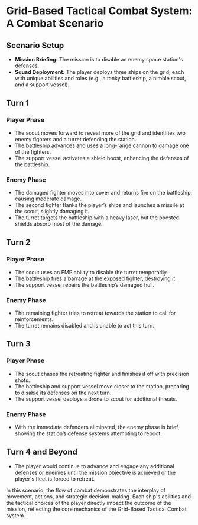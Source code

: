 # Grid-Based Tactical Combat System: A Combat Scenario

## Scenario Setup
- **Mission Briefing:** The mission is to disable an enemy space station's defenses.
- **Squad Deployment:** The player deploys three ships on the grid, each with unique abilities and roles (e.g., a tanky battleship, a nimble scout, and a support vessel).

## Turn 1
### Player Phase
- The scout moves forward to reveal more of the grid and identifies two enemy fighters and a turret defending the station.
- The battleship advances and uses a long-range cannon to damage one of the fighters.
- The support vessel activates a shield boost, enhancing the defenses of the battleship.

### Enemy Phase
- The damaged fighter moves into cover and returns fire on the battleship, causing moderate damage.
- The second fighter flanks the player’s ships and launches a missile at the scout, slightly damaging it.
- The turret targets the battleship with a heavy laser, but the boosted shields absorb most of the damage.

## Turn 2
### Player Phase
- The scout uses an EMP ability to disable the turret temporarily.
- The battleship fires a barrage at the exposed fighter, destroying it.
- The support vessel repairs the battleship’s damaged hull.

### Enemy Phase
- The remaining fighter tries to retreat towards the station to call for reinforcements.
- The turret remains disabled and is unable to act this turn.

## Turn 3
### Player Phase
- The scout chases the retreating fighter and finishes it off with precision shots.
- The battleship and support vessel move closer to the station, preparing to disable its defenses on the next turn.
- The support vessel deploys a drone to scout for additional threats.

### Enemy Phase
- With the immediate defenders eliminated, the enemy phase is brief, showing the station’s defense systems attempting to reboot.

## Turn 4 and Beyond
- The player would continue to advance and engage any additional defenses or enemies until the mission objective is achieved or the player's fleet is forced to retreat.

In this scenario, the flow of combat demonstrates the interplay of movement, actions, and strategic decision-making. Each ship's abilities and the tactical choices of the player directly impact the outcome of the mission, reflecting the core mechanics of the Grid-Based Tactical Combat system.
